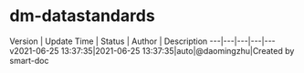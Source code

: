 
# dm-datastandards


Version | Update Time | Status | Author | Description ---|---|---|---|---
v2021-06-25 13:37:35|2021-06-25 13:37:35|auto|@daomingzhu|Created by smart-doc


